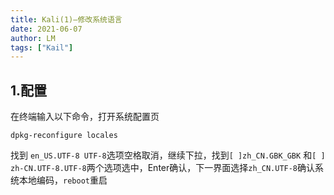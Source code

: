 ```yaml
---
title: Kali(1)—修改系统语言
date: 2021-06-07
author: LM
tags: ["Kail"]
---
```


## 1.配置

在终端输入以下命令，打开系统配置页

```
dpkg-reconfigure locales
```

找到 `en_US.UTF-8 UTF-8`选项空格取消，继续下拉，找到`[ ]zh_CN.GBK_GBK` 和`[ ] zh-CN.UTF-8.UTF-8`两个选项选中，Enter确认，下一界面选择`zh_CN.UTF-8`确认系统本地编码，`reboot`重启

